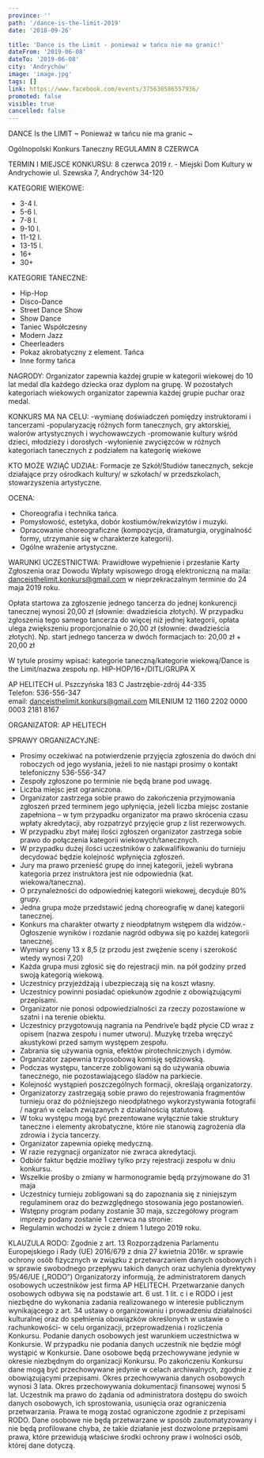 ```yaml
---
province: ''
path: '/dance-is-the-limit-2019'
date: '2018-09-26'

title: 'Dance is the Limit - ponieważ w tańcu nie ma granic!'
dateFrom: '2019-06-08'
dateTo: '2019-06-08'
city: 'Andrychów'
image: 'image.jpg'
tags: []
link: https://www.facebook.com/events/375630586557936/
promoted: false
visible: true
cancelled: false
---
```

DANCE Is the LIMIT
~ Ponieważ w tańcu nie ma granic ~

Ogólnopolski Konkurs  Taneczny
REGULAMIN
8 CZERWCA 

TERMIN I MIEJSCE KONKURSU:
8 czerwca 2019 r. - Miejski Dom Kultury w Andrychowie ul. Szewska 7, Andrychów 34-120

KATEGORIE WIEKOWE:
- 3-4 l.
- 5-6 l.
- 7-8 l.
- 9-10 l.
- 11-12 l.
- 13-15 l. 
- 16+
- 30+

KATEGORIE TANECZNE:
- Hip-Hop
- Disco-Dance
- Street Dance Show
- Show Dance
- Taniec Współczesny
- Modern Jazz
- Cheerleaders 
- Pokaz akrobatyczny z element. Tańca
- Inne formy tańca

NAGRODY:
Organizator zapewnia każdej grupie w kategorii wiekowej do 10 lat medal dla każdego dziecka 
oraz dyplom na grupę.
W pozostałych kategoriach wiekowych organizator zapewnia każdej grupie puchar oraz medal.

KONKURS MA NA CELU:
-wymianę doświadczeń pomiędzy instruktorami i tancerzami
-popularyzację różnych form tanecznych, gry aktorskiej, walorów artystycznych i wychowawczych
-promowanie kultury wśród dzieci, młodzieży i dorosłych
-wyłonienie zwycięzców w różnych kategoriach tanecznych z podziałem na kategorię wiekowe

KTO MOŻE WZIĄĆ UDZIAŁ:
Formacje ze Szkół/Studiów tanecznych, sekcje działające przy ośrodkach kultury/ w szkołach/ w przedszkolach, stowarzyszenia artystyczne.

OCENA:
- Choreografia i technika tańca.
- Pomysłowość, estetyka, dobór kostiumów/rekwizytów i muzyki.
- Opracowanie choreograficzne (kompozycja, dramaturgia, oryginalność formy, utrzymanie się w charakterze kategorii).
- Ogólne wrażenie artystyczne.

WARUNKI UCZESTNICTWA:
Prawidłowe wypełnienie i przesłanie Karty Zgłoszenia oraz Dowodu Wpłaty wpisowego drogą elektroniczną na maila: danceisthelimit.konkurs@gmail.com  w  nieprzekraczalnym terminie do 24 maja 2019 roku.

Opłata startowa za zgłoszenie jednego tancerza do jednej konkurencji tanecznej wynosi 20,00 zł (słownie: dwadzieścia złotych). W przypadku zgłoszenia tego samego tancerza do więcej niż jednej kategorii, opłata ulega zwiększeniu proporcjonalnie o 20,00 zł (słownie: dwadzieścia złotych).
Np. start jednego tancerza w dwóch formacjach to: 20,00 zł + 20,00 zł

 W tytule prosimy wpisać:
 kategorie taneczną/kategorie wiekową/Dance is the Limit/nazwa zespołu
np. HIP-HOP/16+/DITL/GRUPA X

	
AP HELITECH
ul. Pszczyńska 183 C 
Jastrzębie-zdrój 44-335  
Telefon: 536-556-347   
email:  danceisthelimit.konkurs@gmail.com
MILENIUM 
12 1160 2202 0000 0003 2181 8167

ORGANIZATOR: 
AP HELITECH

SPRAWY ORGANIZACYJNE:

- Prosimy oczekiwać na potwierdzenie przyjęcia zgłoszenia do dwóch dni roboczych od jego wysłania, jeżeli to nie nastąpi prosimy o kontakt telefoniczny 536-556-347 
- Zespoły zgłoszone po terminie nie będą brane pod uwagę. 
- Liczba miejsc jest ograniczona.
- Organizator zastrzega sobie prawo do zakończenia przyjmowania zgłoszeń przed terminem jego upłynięcia, jeżeli liczba miejsc zostanie zapełniona – w tym przypadku organizator ma prawo skrócenia czasu wpłaty akredytacji, aby rozpatrzyć przyjęcie grup z list rezerwowych.
- W przypadku zbyt małej ilości zgłoszeń organizator zastrzega sobie prawo do połączenia kategorii wiekowych/tanecznych.
- W przypadku dużej ilości uczestników o zakwalifikowaniu do turnieju decydować będzie kolejność wpłynięcia zgłoszeń. 
- Jury ma prawo przenieść grupę do innej kategorii, jeżeli wybrana kategoria przez instruktora jest nie odpowiednia (kat. wiekowa/taneczna).
- O przynależności do odpowiedniej kategorii wiekowej, decyduje 80% grupy. 
- Jedna grupa może przedstawić jedną choreografię w danej kategorii tanecznej.
- Konkurs ma charakter otwarty z nieodpłatnym wstępem dla widzów.- Ogłoszenie wyników i rozdanie nagród odbywa się po każdej kategorii tanecznej.
- Wymiary sceny 13 x 8,5 (z przodu jest zwężenie sceny i szerokość wtedy wynosi 7,20)
- Każda grupa musi zgłosić się do rejestracji min. na pół godziny przed swoją kategorią wiekową.
- Uczestnicy przyjeżdżają i ubezpieczają się na koszt własny.
- Uczestnicy powinni posiadać opiekunów zgodnie z obowiązującymi przepisami.
- Organizator nie ponosi odpowiedzialności za rzeczy pozostawione w szatni i na terenie obiektu.
- Uczestnicy przygotowują nagrania na Pendrive’e bądź płycie CD wraz z opisem (nazwa zespołu i numer utworu). Muzykę trzeba wręczyć akustykowi przed samym występem zespołu. 
- Zabrania się używania ognia, efektów pirotechnicznych i dymów.
- Organizator zapewnia trzyosobową komisję sędziowską.
- Podczas występu, tancerze zobligowani są do używania obuwia tanecznego, nie pozostawiającego śladów na parkiecie.
- Kolejność wystąpień poszczególnych formacji, określają organizatorzy.
- Organizatorzy zastrzegają sobie prawo do rejestrowania fragmentów turnieju oraz do późniejszego nieodpłatnego wykorzystywania fotografii / nagrań w celach związanych z działalnością statutową.
- W toku występu mogą być prezentowane wyłącznie takie struktury taneczne i elementy akrobatyczne, które nie stanowią zagrożenia dla zdrowia i życia tancerzy.
- Organizator zapewnia opiekę medyczną.
- W razie rezygnacji organizator nie zwraca akredytacji.
- Odbiór faktur będzie możliwy tylko przy rejestracji zespołu w dniu konkursu.
- Wszelkie prośby o zmiany w harmonogramie będą przyjmowane do 31 maja
- Uczestnicy turnieju zobligowani są do zapoznania się z niniejszym regulaminem oraz do bezwzględnego stosowania jego postanowień. 
- Wstępny program podany zostanie 30 maja, szczegółowy program imprezy podany zostanie 1 czerwca na stronie:
- Regulamin wchodzi w życie z dniem 1 lutego 2019 roku.

KLAUZULA RODO:
Zgodnie z art. 13 Rozporządzenia Parlamentu Europejskiego i Rady (UE) 2016/679 z dnia 27 kwietnia 2016r. w sprawie ochrony osób fizycznych w związku z przetwarzaniem danych osobowych i w sprawie swobodnego przepływu takich danych oraz uchylenia dyrektywy 95/46/UE („RODO”) Organizatorzy informują, że administratorem danych osobowych uczestników jest firma AP HELITECH. Przetwarzanie danych osobowych odbywa się na podstawie art. 6 ust. 1 lit. c i e RODO i jest niezbędne do wykonania zadania realizowanego w interesie publicznym wynikającego z art. 34 ustawy o organizowaniu i prowadzeniu działalności kulturalnej oraz do spełnienia obowiązków określonych w ustawie o rachunkowości- w celu organizacji, przeprowadzenia i rozliczenia Konkursu. Podanie danych osobowych jest warunkiem uczestnictwa w Konkursie. W przypadku  nie podania danych uczestnik nie będzie mógł wystąpić w Konkursie. Dane osobowe będą przechowywane jedynie w okresie niezbędnym do organizacji Konkursu. Po zakończeniu Konkursu dane mogą być przechowywane jedynie w celach archiwalnych, zgodnie z obowiązującymi przepisami. Okres przechowywania danych osobowych wynosi 3 lata. Okres przechowywania dokumentacji finansowej wynosi 5 lat. Uczestnik ma prawo do żądania od administratora dostępu do swoich danych osobowych, ich sprostowania, usunięcia oraz ograniczenia przetwarzania. Prawa te mogą zostać ograniczone zgodnie z przepisami RODO. Dane osobowe nie będą przetwarzane w sposób zautomatyzowany i nie będą profilowane chyba, że takie działanie jest dozwolone przepisami prawa, które przewidują właściwe środki ochrony praw i wolności osób, której dane dotyczą.